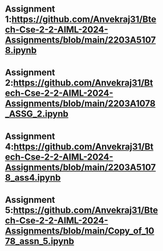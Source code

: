 # Assignment 1:https://github.com/Anvekraj31/Btech-Cse-2-2-AIML-2024-Assignments/blob/main/2203A51078.ipynb
# Assignment 2:https://github.com/Anvekraj31/Btech-Cse-2-2-AIML-2024-Assignments/blob/main/2203A1078_ASSG_2.ipynb
# Assignment 4:https://github.com/Anvekraj31/Btech-Cse-2-2-AIML-2024-Assignments/blob/main/2203A51078_ass4.ipynb
# Assignment 5:https://github.com/Anvekraj31/Btech-Cse-2-2-AIML-2024-Assignments/blob/main/Copy_of_1078_assn_5.ipynb
